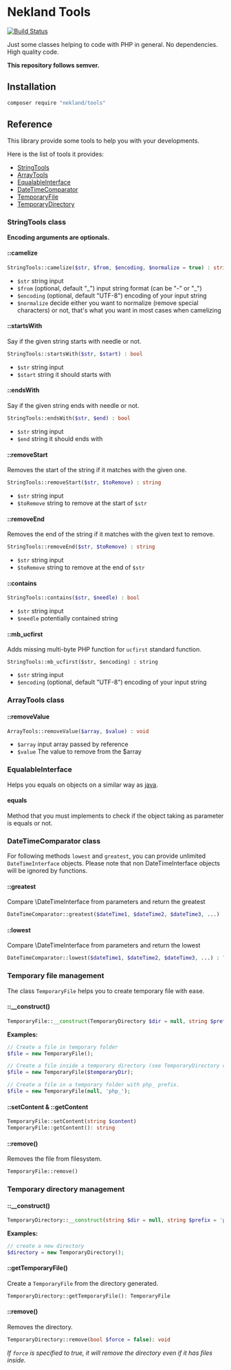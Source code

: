 Nekland Tools
=============

[![Build Status](https://travis-ci.org/Nekland/Tools.svg?branch=master)](https://travis-ci.org/Nekland/Tools)

Just some classes helping to code with PHP in general. No dependencies. High quality code.

**This repository follows semver.**

Installation
------------

```bash
composer require "nekland/tools"
```

Reference
---------

This library provide some tools to help you with your developments.

Here is the list of tools it provides:
- [StringTools](#stringtools-class)
- [ArrayTools](#arraytools-class)
- [EqualableInterface](#equalableinterface)
- [DateTimeComparator](#datetimecomparator-class)
- [TemporaryFile](#temporary-file-management)
- [TemporaryDirectory](#temporary-directory-management)

### StringTools class

**Encoding arguments are optionals.**

#### ::camelize

```php
StringTools::camelize($str, $from, $encoding, $normalize = true) : string
```

* `$str` string input
* `$from` (optional, default "\_") input string format (can be "-" or "\_")
* `$encoding` (optional, default "UTF-8") encoding of your input string
* `$normalize` decide either you want to normalize (remove special characters) or not, that's what you want in most cases when camelizing

#### ::startsWith

Say if the given string starts with needle or not.

```php
StringTools::startsWith($str, $start) : bool
```

* `$str` string input
* `$start` string it should starts with

#### ::endsWith

Say if the given string ends with needle or not.

```php
StringTools::endsWith($str, $end) : bool
```

* `$str` string input
* `$end` string it should ends with

#### ::removeStart

Removes the start of the string if it matches with the given one.

```php
StringTools::removeStart($str, $toRemove) : string
```

* `$str` string input
* `$toRemove` string to remove at the start of `$str`

#### ::removeEnd

Removes the end of the string if it matches with the given text to remove.

```php
StringTools::removeEnd($str, $toRemove) : string
```

* `$str` string input
* `$toRemove` string to remove at the end of `$str`

#### ::contains

```php
StringTools::contains($str, $needle) : bool
```

* `$str` string input
* `$needle` potentially contained string

#### ::mb_ucfirst

Adds missing multi-byte PHP function for `ucfirst` standard function.

```
StringTools::mb_ucfirst($str, $encoding) : string
```

* `$str` string input
* `$encoding` (optional, default "UTF-8") encoding of your input string

### ArrayTools class

#### ::removeValue

```php
ArrayTools::removeValue($array, $value) : void
```

* `$array` input array passed by reference
* `$value` The value to remove from the $array

### EqualableInterface

Helps you equals on objects on a similar way as [java](http://stackoverflow.com/questions/1643067/whats-the-difference-between-equals-and).

#### equals

Method that you must implements to check if the object taking as parameter is equals or not.

### DateTimeComparator class

For following methods `lowest` and `greatest`, you can provide unlimited `DateTimeInterface` objects.
Please note that non DateTimeInterface objects will be ignored by functions.

#### ::greatest

Compare \DateTimeInterface from parameters and return the greatest

```php
DateTimeComparator::greatest($dateTime1, $dateTime2, $dateTime3, ...) : ?\DateTimeInterface
```

#### ::lowest

Compare \DateTimeInterface from parameters and return the lowest

```php
DateTimeComparator::lowest($dateTime1, $dateTime2, $dateTime3, ...) : ?\DateTimeInterface
```

### Temporary file management

The class `TemporaryFile` helps you to create temporary file with ease.

#### ::__construct()

```php
TemporaryFile::__construct(TemporaryDirectory $dir = null, string $prefix = '')
```

**Examples:**

```php
// Create a file in temporary folder
$file = new TemporaryFile();

// Create a file inside a temporary directory (see TemporaryDirectory class)
$file = new TemporaryFile($temporaryDir);

// Create a file in a temporary folder with php_ prefix.
$file = new TemporaryFile(null, 'php_');
```

#### ::setContent & ::getContent

```php
TemporaryFile::setContent(string $content)
TemporaryFile::getContent(): string
```

#### ::remove()

Removes the file from filesystem.

```php
TemporaryFile::remove()
```

### Temporary directory management

#### ::__construct()

```php
TemporaryDirectory::__construct(string $dir = null, string $prefix = 'phpgenerated')
```

**Examples:**

```php
// create a new directory
$directory = new TemporaryDirectory();
```

#### ::getTemporaryFile()

Create a `TemporaryFile` from the directory generated.

```php
TemporaryDirectory::getTemporaryFile(): TemporaryFile
```

#### ::remove()

Removes the directory.

```php
TemporaryDirectory::remove(bool $force = false): void
```

_If `force` is specified to true, it will remove the directory even if it has files inside._
